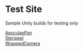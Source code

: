 # Test Site #

Sample Unity builds for testing only

[AesculapPan](AesculapPan)  
[Steripeel](Steripeel)  
[WrappedCamera](WrappedCamera)